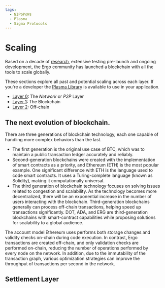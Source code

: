```yaml
---
tags:
  - NIPoPoWs
  - Plasma
  - Sigma Protocols
---
```


# Scaling

Based on a decade of [research](documents.md), extensive testing pre-launch and ongoing development, the Ergo community has launched a blockchain with all the tools to scale globally. 

These sections explore all past and potential scaling across each layer. If you're a developer the [Plasma Library](plasma.md) is available to use in your application.  

- [Layer 0](layer0.md): The *Network* or *P2P* Layer
- [Layer 1](layer1.md): The Blockchain
- [Layer 2](layer2.md): Off-chain

## The next evolution of blockchain.

There are three generations of blockchain technology, each one capable of handling more complex behaviors than the last.

- The first generation is the original use case of BTC, which was to maintain a public transaction ledger accurately and reliably.
- Second-generation blockchains were created with the implementation of smart contracts as a priority, and Ethereum (ETH) is the most popular example. One significant difference with ETH is the language used to code smart contracts. It uses a Turing-complete language (known as Solidity), making it computationally universal.
- The third generation of blockchain technology focuses on solving issues related to congestion and scalability. As the technology becomes more decentralized, there will be an exponential increase in the number of users interacting with the blockchain. Third-generation blockchains generally can process off-chain transactions, helping speed up transactions significantly. DOT, ADA, and ERG are third-generation blockchains with smart-contract capabilities while proposing solutions for scalability to a global audience.

The account model Ethereum uses performs both storage changes and validity checks on-chain during code execution. In contrast, Ergo transactions are created off-chain, and only validation checks are performed on-chain, reducing the number of operations performed by every node on the network. In addition, due to the immutability of the transaction graph, various optimization strategies can improve the throughput of transactions per second in the network. 




## Settlement Layer



